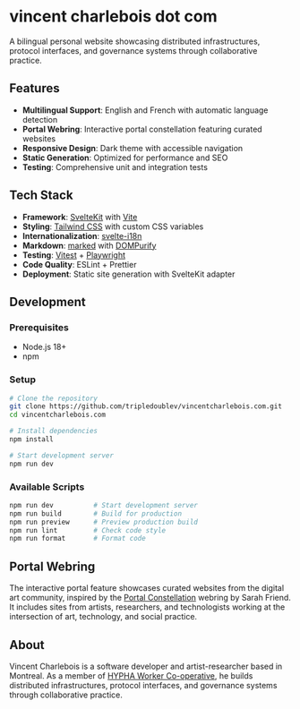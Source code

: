 # vincent charlebois dot com

A bilingual personal website showcasing distributed infrastructures, protocol interfaces, and governance systems through collaborative practice.

## Features

- **Multilingual Support**: English and French with automatic language detection
- **Portal Webring**: Interactive portal constellation featuring curated websites
- **Responsive Design**: Dark theme with accessible navigation
- **Static Generation**: Optimized for performance and SEO
- **Testing**: Comprehensive unit and integration tests

## Tech Stack

- **Framework**: [SvelteKit](https://kit.svelte.dev/) with [Vite](https://vitejs.dev/)
- **Styling**: [Tailwind CSS](https://tailwindcss.com/) with custom CSS variables
- **Internationalization**: [svelte-i18n](https://github.com/kaisermann/svelte-i18n)
- **Markdown**: [marked](https://marked.js.org/) with [DOMPurify](https://github.com/cure53/DOMPurify)
- **Testing**: [Vitest](https://vitest.dev/) + [Playwright](https://playwright.dev/)
- **Code Quality**: ESLint + Prettier
- **Deployment**: Static site generation with SvelteKit adapter

## Development

### Prerequisites

- Node.js 18+
- npm

### Setup

```bash
# Clone the repository
git clone https://github.com/tripledoublev/vincentcharlebois.com.git
cd vincentcharlebois.com

# Install dependencies
npm install

# Start development server
npm run dev
```

### Available Scripts

```bash
npm run dev          # Start development server
npm run build        # Build for production
npm run preview      # Preview production build
npm run lint         # Check code style
npm run format       # Format code
```

## Portal Webring

The interactive portal feature showcases curated websites from the digital art community, inspired by the [Portal Constellation](https://isthisa.com/webring) webring by Sarah Friend. It includes sites from artists, researchers, and technologists working at the intersection of art, technology, and social practice.

## About

Vincent Charlebois is a software developer and artist-researcher based in Montreal. As a member of [HYPHA Worker Co-operative](https://hypha.coop), he builds distributed infrastructures, protocol interfaces, and governance systems through collaborative practice.
